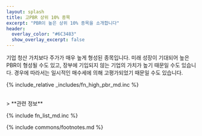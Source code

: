 ```yaml
---
layout: splash
title: 고PBR 상위 10% 종목
excerpt: "PBR이 높은 상위 10% 종목을 소개합니다"
header:
  overlay_color: "#6C3483"
  show_overlay_excerpt: false
---
```


기업 청산 가치보다 주가가 매우 높게 형성된 종목입니다. 미래 성장이 기대되어 높은 PBR이 형성될 수도 있고, 장부에 기입되지 않는 기업의 가치가 높기 때문일 수도 있습니다. 경우에 따라서는 일시적인 매수세에 의해 고평가되었기 때문일 수도 있습니다.

{% include_relative _includes/fn_high_pbr_md.inc %}

<br>
> **관련 정보**

{% include fn_list_md.inc %}

{% include commons/footnotes.md %}
